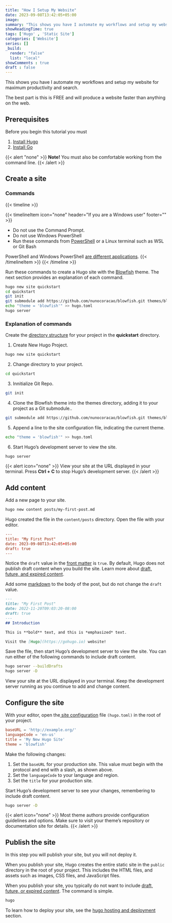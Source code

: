 ```yaml
---
title: "How I Setup My Website"
date: 2023-09-08T13:42:05+05:00
image: 
summary: "This shows you have I automate my workflows and setup my website for maximum productivity and search The best part is th"
showReadingTime: true
tags: ['Hugo' , 'Static Site']
categories: ['Website']
series: []
_build:
  render: "false"
  list: "local"
showComments : true
draft : false
---
```


This shows you have I automate my workflows and setup my website for maximum productivity and search.

The best part is this is FREE and will produce a website faster than anything on the web. 

## Prerequisites
Before you begin this tutorial you must
1. [Install Hugo](https://gohugo.io/installation/)
2. [Install Go](https://git-scm.com/book/en/v2/Getting-Started-Installing-Git)
   
 {{< alert "none" >}}
**Note!** You must also be comfortable working from the command line.
{{< /alert >}}

## Create a site

### Commands 

{{< timeline >}}

{{< timelineItem icon="none" header="If you are a Windows user"  footer="" >}}

<ul>
<li> Do not use the Command Prompt.</li>
<li> Do not use Windows PowerShell</li>
<li> Run these commands from <a href="https://learn.microsoft.com/en-us/powershell/scripting/install/installing-powershell-on-windows" target="_blank">PowerShell</a> or a Linux terminal such as WSL or Git Bash</li>
</ul>
PowerShell and Windows PowerShell <a href="https://learn.microsoft.com/en-us/powershell/scripting/whats-new/differences-from-windows-powershell?view=powershell-7.3" target="_blank">are different applications</a>.
{{< /timelineItem >}}
{{< /timeline >}}

Run these commands to create a Hugo site with the [Blowfish](https://github.com/nunocoracao/blowfish.git) theme. The next section provides an explanation of each command.

``` bash
hugo new site quickstart
cd quickstart
git init
git submodule add https://github.com/nunocoracao/blowfish.git themes/blowfish
echo "theme = 'blowfish'" >> hugo.toml
hugo server
```

### Explanation of commands

Create the [directory structure](https://gohugo.io/getting-started/directory-structure) for your project in the **quickstart** directory.

1. Create New Hugo Project.
``` bash
hugo new site quickstart
```

2. Change directory to your project.
``` bash
cd quickstart
```
3. Innitialize Git Repo.
``` bash
git init
```
4. Clone the Blowfish theme into the themes directory, adding it to your project as a Git submodule..
``` bash
git submodule add https://github.com/nunocoracao/blowfish.git themes/blowfish
```
5.  Append a line to the site configuration file, indicating the current theme.
``` bash
echo "theme = 'blowfish'" >> hugo.toml
```
6. Start Hugo’s development server to view the site.  
``` bash
hugo server
```

{{< alert icon="none" >}}
 View your site at the URL displayed in your terminal. Press <strong>Ctrl + C</strong> to stop Hugo’s development server.
{{< /alert >}}

## Add content
Add a new page to your site.

```bash
hugo new content posts/my-first-post.md
```

Hugo created the file in the ``content/posts`` directory. Open the file with your editor.

```toml
---
title: "My First Post"
date: 2023-09-08T13:42:05+05:00
draft: true
---
```

Notice the ``draft`` value in the [front matter](https://gohugo.io/content-management/front-matter) is ``true``. By default, Hugo does not publish draft content when you build the site. Learn more about [draft, future, and expired content](https://gohugo.io/getting-started/usage/#draft-future-and-expired-content).

Add some [markdown](https://commonmark.org/help/) to the body of the post, but do not change the ``draft`` value.

``` markdown
---
title: "My First Post"
date: 2022-11-20T09:03:20-08:00
draft: true
---
## Introduction

This is **bold** text, and this is *emphasized* text.

Visit the [Hugo](https://gohugo.io) website!
```

Save the file, then start Hugo’s development server to view the site. You can run either of the following commands to include draft content.

```bash
hugo server --buildDrafts
hugo server -D
```

View your site at the URL displayed in your terminal. Keep the development server running as you continue to add and change content.

## Configure the site
With your editor, open the[ site configuration](https://gohugo.io/getting-started/configuration/) file ``(hugo.toml)`` in the root of your project.

```toml
baseURL = 'http://example.org/'
languageCode = 'en-us'
title = 'My New Hugo Site'
theme = 'blowfish'
```
Make the following changes:

1. Set the ``baseURL`` for your production site. This value must begin with the protocol and end with a slash, as shown above.
2. Set the ``languageCode`` to your language and region.
3. Set the ``title`` for your production site.

Start Hugo’s development server to see your changes, remembering to include draft content.

```bash
hugo server -D
```

{{< alert icon="none" >}}
 Most theme authors provide configuration guidelines and options. Make sure to visit your theme’s repository or documentation site for details.
{{< /alert >}}

## Publish the site 
In this step you will publish your site, but you will not deploy it.

When you publish your site, Hugo creates the entire static site in the ``public`` directory in the root of your project. This includes the HTML files, and assets such as images, CSS files, and JavaScript files.

When you publish your site, you typically do not want to include [draft, future, or expired content](https://gohugo.io/getting-started/usage/#draft-future-and-expired-content). The command is simple.  

```bash
hugo
```

To learn how to deploy your site, see the [hugo hosting and deployment](https://gohugo.io/hosting-and-deployment/) section.